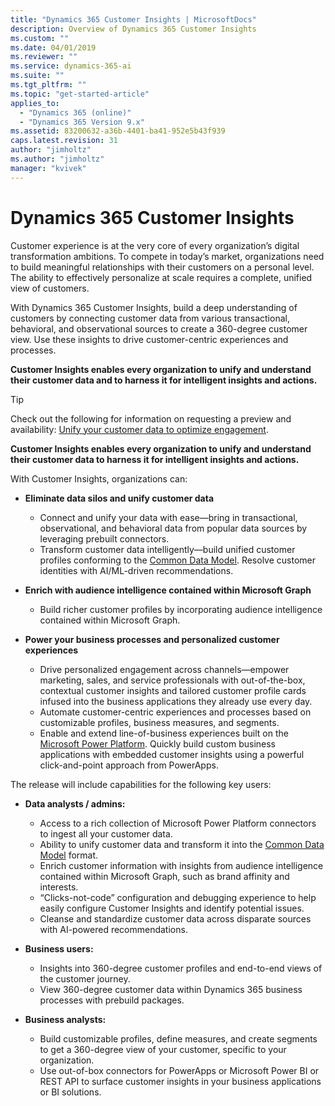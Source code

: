 ```yaml
---
title: "Dynamics 365 Customer Insights | MicrosoftDocs"
description: Overview of Dynamics 365 Customer Insights
ms.custom: ""
ms.date: 04/01/2019
ms.reviewer: ""
ms.service: dynamics-365-ai
ms.suite: ""
ms.tgt_pltfrm: ""
ms.topic: "get-started-article"
applies_to: 
  - "Dynamics 365 (online)"
  - "Dynamics 365 Version 9.x"
ms.assetid: 83200632-a36b-4401-ba41-952e5b43f939
caps.latest.revision: 31
author: "jimholtz"
ms.author: "jimholtz"
manager: "kvivek"
---
```

# Dynamics 365 Customer Insights 

Customer experience is at the very core of every organization’s digital transformation ambitions. To compete in today’s market, organizations need to build meaningful relationships with their customers on a personal level. The ability to effectively personalize at scale requires a complete, unified view of customers. 

With Dynamics 365 Customer Insights, build a deep understanding of customers by connecting customer data from various transactional, behavioral, and observational sources to create a 360-degree customer view. Use  these insights to drive customer-centric experiences and processes.

**Customer Insights enables every organization to unify and understand their customer data and to harness it for intelligent insights and actions.** 

> [!TIP]
> Check out the following for information on requesting a preview and availability: [Unify your customer data to optimize engagement](https://dynamics.microsoft.com/ai/customer-insights/).

**Customer Insights enables every organization to unify and understand their customer data to harness it for intelligent insights and actions.** 

With Customer Insights, organizations can:  

- **Eliminate data silos and unify customer data**

   - Connect and unify your data with ease—bring in transactional, observational, and behavioral data from popular data sources by leveraging prebuilt connectors.
   - Transform customer data intelligently—build unified customer profiles conforming to the [Common Data Model](https://docs.microsoft.com/common-data-model/). Resolve customer identities with AI/ML-driven recommendations.     

- **Enrich with audience intelligence contained within Microsoft Graph**

   - Build richer customer profiles by incorporating audience intelligence contained within Microsoft Graph.  

- **Power your business processes and personalized customer experiences**

   - Drive personalized engagement across channels—empower marketing, sales, and service professionals with out-of-the-box, contextual customer insights and tailored customer profile cards infused into the business applications they already use every day.    
   - Automate customer-centric experiences and processes based on customizable profiles, business measures, and segments. 
   - Enable and extend line-of-business experiences built on the [Microsoft Power Platform](https://cloudblogs.microsoft.com/dynamics365/2019/01/29/the-microsoft-power-platform-empowering-millions-of-people-to-achieve-more/). Quickly build custom business applications with embedded customer insights using a powerful click-and-point approach from PowerApps.  

The release will include capabilities for the following key users:

- **Data analysts / admins:**

  - Access to a rich collection of Microsoft Power Platform connectors to ingest all your customer data. 
  - Ability to unify customer data and transform it into the [Common Data Model](https://docs.microsoft.com/common-data-model/) format. 
  - Enrich customer information with insights from audience intelligence contained within Microsoft Graph, such as brand affinity and interests. 
  - “Clicks-not-code” configuration and debugging experience to help easily configure Customer Insights and identify potential issues. 
  - Cleanse and standardize customer data across disparate sources with AI-powered recommendations.  

- **Business users:**

  - Insights into 360-degree customer profiles and end-to-end views of the customer journey. 
  - View 360-degree customer data within Dynamics 365 business processes with prebuild packages. 

- **Business analysts:**

  - Build customizable profiles, define measures, and create segments to get a 360-degree view of your customer, specific to your organization.  
  - Use out-of-box connectors for PowerApps or Microsoft Power BI or REST API to surface customer insights in your business applications or BI solutions.  








